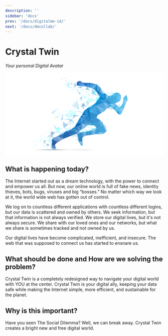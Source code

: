 ```yaml
---
description: ''
sidebar: 'docs'
prev: '/docs/digitalme-id/'
next: '/docs/dmcollab/'
---
```


# Crystal Twin
*Your personal Digital Avatar*

![](./img/crystaltwin.png)

## What is happening today?

The Internet started out as a dream technology, with the power to connect and empower us all. But now, our online world is full of fake news, identity thieves, bots, bugs, viruses and big “bosses." No matter which way we look at it, the world wide web has gotten out of control.

We log on to countless different applications with countless different logins, but our data is scattered and owned by others. We seek information, but that information is not always verified. We store our digital lives, but it's not always secure. We share with our loved ones and our networks, but what we share is sometimes tracked and not owned by us.

Our digital lives have become complicated, inefficient, and insecure. The web that was supposed to connect us has started to ensnare us.

## What should be done and How are we solving the problem?

Crystal Twin is a completely redesigned way to navigate your digital world with YOU at the center. Crystal Twin is your digital ally, keeping your data safe while making the Internet simple, more efficient, and sustainable for the planet.

## Why is this important?

Have you seen The Social Dilemma? Well, we can break away. Crystal Twin creates a bright new and free digital world.